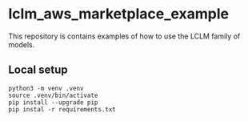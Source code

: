 # lclm_aws_marketplace_example
This repository is contains examples of how to use the LCLM family of models.

## Local setup
```
python3 -m venv .venv
source .venv/bin/activate
pip install --upgrade pip
pip instal -r requirements.txt
```